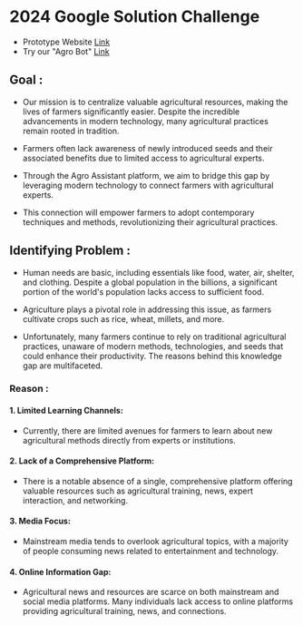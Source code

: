 # 2024 Google Solution Challenge

- Prototype Website [Link](https://greenharbor.netlify.app/)
- Try our "Agro Bot" [Link](https://greenharbor.netlify.app/bot)

## Goal :

- Our mission is to centralize valuable agricultural resources, making the lives of farmers significantly easier. Despite the incredible advancements in modern technology, many agricultural practices remain rooted in tradition.

- Farmers often lack awareness of newly introduced seeds and their associated benefits due to limited access to agricultural experts.

- Through the Agro Assistant platform, we aim to bridge this gap by leveraging modern technology to connect farmers with agricultural experts. 

- This connection will empower farmers to adopt contemporary techniques and methods, revolutionizing their agricultural practices.

## Identifying Problem :

- Human needs are basic, including essentials like food, water, air, shelter, and clothing. Despite a global population in the billions, a significant portion of the world's population lacks access to sufficient food.

- Agriculture plays a pivotal role in addressing this issue, as farmers cultivate crops such as rice, wheat, millets, and more.

- Unfortunately, many farmers continue to rely on traditional agricultural practices, unaware of modern methods, technologies, and seeds that could enhance their productivity. The reasons behind this knowledge gap are multifaceted.

### Reason :
#### 1. Limited Learning Channels: 
- Currently, there are limited avenues for farmers to learn about new agricultural methods directly from experts or institutions.

#### 2. Lack of a Comprehensive Platform:
- There is a notable absence of a single, comprehensive platform offering valuable resources such as agricultural training, news, expert interaction, and networking.

#### 3. Media Focus:
- Mainstream media tends to overlook agricultural topics, with a majority of people consuming news related to entertainment and technology.

#### 4. Online Information Gap:
-  Agricultural news and resources are scarce on both mainstream and social media platforms. Many individuals lack access to online platforms providing agricultural training, news, and connections.



